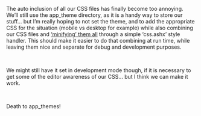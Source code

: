 The auto inclusion of all our CSS files has finally become too annoying. We&#8217;ll still use the app_theme directory, as it is a handy way to store our stuff&#8230; but I&#8217;m really hoping to not set the theme, and to add the appropriate CSS for the situation (mobile vs desktop for example) while also combining our CSS files and <a href="http://csstidy.sourceforge.net/" target="_blank">&#8216;minifying&#8217; them all</a> through a simple &#8216;css.ashx&#8217; style handler. This should make it easier to do that combining at run time, while leaving them nice and separate for debug and development purposes.

&nbsp;

We might still have it set in development mode though, if it is necessary to get some of the editor awareness of our CSS&#8230; but I think we can make it work.

&nbsp;

Death to app_themes!